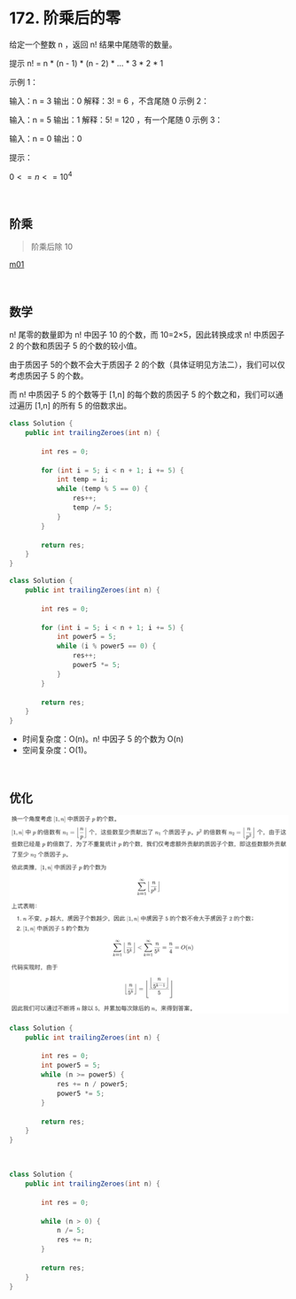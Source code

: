 # 172. 阶乘后的零

给定一个整数 n ，返回 n! 结果中尾随零的数量。

提示 n! = n * (n - 1) * (n - 2) * ... * 3 * 2 * 1

 

示例 1：

输入：n = 3
输出：0
解释：3! = 6 ，不含尾随 0
示例 2：

输入：n = 5
输出：1
解释：5! = 120 ，有一个尾随 0
示例 3：

输入：n = 0
输出：0


提示：

$0 <= n <= 10^4$



&nbsp;

## 阶乘

> 阶乘后除 10

[m01](java00172/m01/Solution.java)

&nbsp;

## 数学

n! 尾零的数量即为 n! 中因子 10 的个数，而 10=2×5，因此转换成求 n! 中质因子 2 的个数和质因子 5 的个数的较小值。

由于质因子 5的个数不会大于质因子 2 的个数（具体证明见方法二），我们可以仅考虑质因子 5 的个数。

而 n! 中质因子 5 的个数等于 [1,n] 的每个数的质因子 5 的个数之和，我们可以通过遍历 [1,n] 的所有 5 的倍数求出。

```java
class Solution {
    public int trailingZeroes(int n) {

        int res = 0;

        for (int i = 5; i < n + 1; i += 5) {
            int temp = i;
            while (temp % 5 == 0) {
                res++;
                temp /= 5;
            }
        }

        return res;
    }
}
```

```java
class Solution {
    public int trailingZeroes(int n) {

        int res = 0;

        for (int i = 5; i < n + 1; i += 5) {
            int power5 = 5;
            while (i % power5 == 0) {
                res++;
                power5 *= 5;
            }
        }

        return res;
    }
}
```

- 时间复杂度：O(n)。n! 中因子 5 的个数为 O(n)
- 空间复杂度：O(1)。

&nbsp;

## 优化

![image-20220828092534739](image-20220828092534739.png)

```java
class Solution {
    public int trailingZeroes(int n) {

        int res = 0;
        int power5 = 5;
        while (n >= power5) {
            res += n / power5;
            power5 *= 5;
        }

        return res;
    }
}
```

&nbsp;

```java
class Solution {
    public int trailingZeroes(int n) {
        
        int res = 0;

        while (n > 0) {
            n /= 5;
            res += n;
        }

        return res;
    }
}
```

